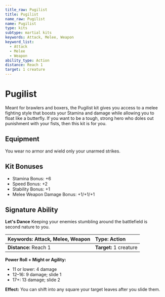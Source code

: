 ```yaml
---
title_raw: Pugilist
title: Pugilist
name_raw: Pugilist
name: Pugilist
type: kits
subtype: martial kits
keywords: Attack, Melee, Weapon
keyword_list:
  - Attack
  - Melee
  - Weapon
ability_type: Action
distance: Reach 1
target: 1 creature
---
```


# Pugilist

Meant for brawlers and boxers, the Pugilist kit gives you access to a melee fighting style that boosts your Stamina and damage while allowing you to float like a butterfly. If you want to be a tough, strong hero who doles out punishment with your fists, then this kit is for you.

## Equipment

You wear no armor and wield only your unarmed strikes.

## Kit Bonuses

- Stamina Bonus: +6
- Speed Bonus: +2
- Stability Bonus: +1
- Melee Weapon Damage Bonus: +1/+1/+1

## Signature Ability

**Let's Dance** Keeping your enemies stumbling around the battlefield is second nature to you.

| **Keywords:** Attack, Melee, Weapon | **Type:** Action       |
| :---------------------------------- | :--------------------- |
| **Distance:** Reach 1               | **Target:** 1 creature |

**Power Roll + Might or Agility:**

- 11 or lower: 4 damage
- 12–16: 9 damage; slide 1
- 17+: 13 damage; slide 2

**Effect:** You can shift into any square your target leaves after you slide them.

